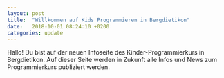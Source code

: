 ```yaml
---
layout: post
title:  "Willkommen auf Kids Programmieren in Bergdietikon"
date:   2018-10-01 08:24:10 +0200
categories: update
---
```

Hallo! Du bist auf der neuen Infoseite des Kinder-Programmierkurs in Bergdietikon.
Auf dieser Seite werden in Zukunft alle Infos und News zum Programmierkurs publiziert werden.
